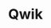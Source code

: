 ---
layout: home

title: Qwik
titleTemplate: Qwik中文文档

hero:
  name: Qwik
  text: Qwik中文文档
  tagline: 无须hydration，自动懒加载，极致性能.
  actions:
    - theme: brand
      text: Get Started
      link: /guide/getting_started
    - theme: alt
      text: View on GitHub
      link: https://github.com/cunzaizhuyi/qwik-docs-cn

features:
  - title: "无须loading"
    details: .
  - title: 无hydration
    details: 
  - title: 懒加载
    details: 
  - title: 减少渲染次数
    details: 
---
